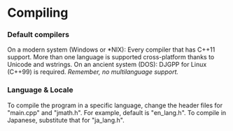 # Compiling

### Default compilers
On a modern system (Windows or \*NIX): Every compiler that has C++11 support. More than one language is supported cross-platform thanks to Unicode and wstrings.
On an ancient system (DOS): DJGPP for Linux (C++99) is required. *Remember, no multilanguage support.*  

### Language & Locale
To compile the program in a specific language, change the header files for "main.cpp" and "jmath.h". For example, default is "en_lang.h". To compile in Japanese, substitute that
for "ja_lang.h".
